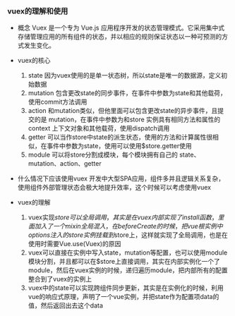### vuex的理解和使用
- 概念
    Vuex 是一个专为 Vue.js 应用程序开发的状态管理模式。它采用集中式存储管理应用的所有组件的状态，并以相应的规则保证状态以一种可预测的方式发生变化。

- vuex的核心
    1. state
        因为vuex使用的是单一状态树，所以state是唯一的数据源，定义初始数据
    2. mutation
        包含更改state的同步事件，在事件中参数为state和其他载荷，使用commit方法调用
    3. action
        和mutation类似，但他里面可以包含更改state的异步事件，且提交的是 mutation，在事件中参数为和store 实例具有相同方法和属性的 context 上下文对象和其他载荷，使用dispatch调用
    4. getter
        可以当作store中state的派生状态，使用的方法和计算属性很相似，在事件中参数为state，使用可以使用$store.getter使用
    5. module
        可以将store分割成模块，每个模块拥有自己的 state、mutation、action、getter

- 什么情况下应该使用vuex
    开发中大型SPA应用，组件多并且逻辑关系复杂，使用组件外部管理状态会极大地提升效率，这个时候可以考虑使用vuex

- vuex的理解
    1. vuex实现$store可以全局调用，其实是在vuex内部实现了install函数，里面加入了一个mixin全局混入，在beforeCreate的时候，把vue根实例中options注入的store实例挂载到$store上，这样就实现了全局调用，也是在使用时需要Vue.use(Vuex)的原因
    2. vuex可以直接在实例中写入state，mutation等配置，也可以使用module模块分割，并且都可以在$store上直接调用，其实在内部实例化一个了module，然后在vuex实例的时候，递归遍历module，把内部所有的配置整合到了vuex的实例上
    3. vuex中的state可以实现跨组件同步更新，其实是在实例化的时候，利用vue的响应式原理，声明了一个vue实例，并把state作为配置项data的值，然后返回出去这个data